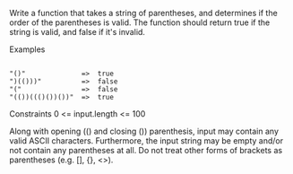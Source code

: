 Write a function that takes a string of parentheses, and determines if the order of the parentheses is valid. The function should return true if the string is valid, and false if it's invalid.

Examples
```

"()"              =>  true
")(()))"          =>  false
"("               =>  false
"(())((()())())"  =>  true
```
Constraints
0 <= input.length <= 100

Along with opening (() and closing ()) parenthesis, input may contain any valid ASCII characters. Furthermore, the input string may be empty and/or not contain any parentheses at all. Do not treat other forms of brackets as parentheses (e.g. [], {}, <>).
